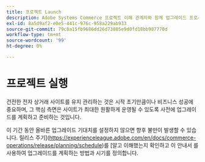 ```yaml
---
title: 프로젝트 Launch
description: Adobe Systems Commerce 프로젝트 이해 관계자와 함께 업그레이드 프로세스에 대한 적절한 기대치를 설정합니다.
exl-id: 8a5d9af2-e0e5-441c-976c-958a229ab933
source-git-commit: 79c8a15fb9686dd26d73805e9d0fd18bb987770d
workflow-type: tm+mt
source-wordcount: '99'
ht-degree: 0%

---
```


# 프로젝트 실행

건전한 전자 상거래 사이트를 유지 관리하는 것은 시작 초기만큼이나 비즈니스 성공에 중요하며, 그 핵심 측면은 사이트가 최대한 원활하게 운영될 수 있도록 사전에 업그레이드를 계획하고 준비하는 것입니다.

이 기간 동안 올바른 업그레이드 기대치를 설정하지 않으면 향후 불만이 발생할 수 있습니다. 릴리스 주기](https://experienceleague.adobe.com/en/docs/commerce-operations/release/planning/schedule)를 [알고 이해했는지 확인하고 이 안내서 를 사용하여 업그레이드를 계획하는 방법과 시기를 정의합니다.
